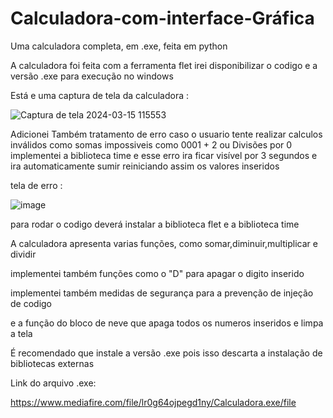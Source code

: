 # Calculadora-com-interface-Gráfica
Uma calculadora completa, em .exe, feita em python

A calculadora foi feita com a ferramenta flet
irei disponibilizar o codigo e a versão .exe para execução no windows 

Está e uma captura de tela da calculadora  :

![Captura de tela 2024-03-15 115553](https://github.com/Brayandev0/Calculadora-com-interface-Gr-fica/assets/84828739/f0ba920d-575a-4a5b-81d6-b309e7c151ab)

Adicionei Também tratamento de erro caso o usuario tente realizar calculos inválidos 
como somas impossiveis como 0001 + 2
ou Divisões por 0 
implementei a biblioteca time e esse erro ira ficar visível por 3 segundos e ira automaticamente sumir 
reiniciando assim os valores inseridos 


tela de erro :


![image](https://github.com/Brayandev0/Calculadora-com-interface-Grafica/assets/84828739/67a9d6b3-bcf5-47d2-92c2-2db2aa78244f)



para rodar o codigo deverá instalar a biblioteca flet e a biblioteca time 

A calculadora apresenta varias funções, como somar,diminuir,multiplicar e dividir 

implementei também funções como o "D" para apagar o digito inserido

implementei também medidas de segurança para a prevenção de injeção de codigo 

e a função do bloco de neve que apaga todos os numeros inseridos e limpa a tela 

É recomendado que instale a versão .exe pois isso descarta a instalação de bibliotecas externas 

Link do arquivo .exe:

https://www.mediafire.com/file/lr0g64ojpegd1ny/Calculadora.exe/file
